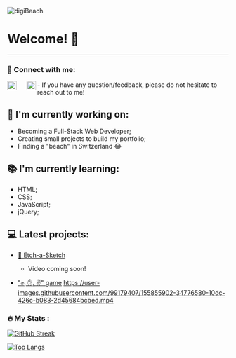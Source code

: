 ![digiBeach](https://user-images.githubusercontent.com/99179407/155819565-e0ba91ed-4359-477e-8f01-91da1fbd0c21.jpeg)

# Welcome! 👋
-------

### 🤝 Connect with me:
<div align="center" style="padding:0">
<a href="https://www.linkedin.com/in/hugom/"><img align="left" src="https://user-images.githubusercontent.com/99179407/155819913-228286eb-61de-4b1d-852c-ee076c0f7800.svg" alt="Hugo Marinho | LinkedIn" width="21px" style="padding-right:20"/></a> 
<a href="mailto:hugomsfh@hotmail.com" ><img align="left" src="https://user-images.githubusercontent.com/99179407/155820427-a2622869-2607-480d-97dd-cc6f5fbed84e.png" alt="Hugo Marinho | E-mail" width=21px></a>
</div> 
- If you have any question/feedback, please do not hesitate to reach out to me!

## 🔭 I'm currently working on:
- Becoming a Full-Stack Web Developer;
- Creating small projects to build my portfolio;
- Finding a "beach" in Switzerland 😂

## 📚 I'm currently learning:
- HTML;
- CSS;
- JavaScript;
- jQuery;

## 💻 Latest projects:
- [📝 Etch-a-Sketch](https://github.com/hugompt/PROJECT-ETCH-A-SKETCH)
  - Video coming soon!


- ["✊, ✋, ✌️" game](https://github.com/hugompt/PROJECT_ROCK_PAPER_SCISSORS)
https://user-images.githubusercontent.com/99179407/155855902-34776580-10dc-426c-b083-2d45684bcbed.mp4


### :fire: My Stats :
[![GitHub Streak](http://github-readme-streak-stats.herokuapp.com?user=hugompt&theme=dark&background=000000)](https://git.io/streak-stats)

[![Top Langs](https://github-readme-stats.vercel.app/api/top-langs/?username=hugompt&layout=compact&theme=vision-friendly-dark)](https://github.com/anuraghazra/github-readme-stats)
